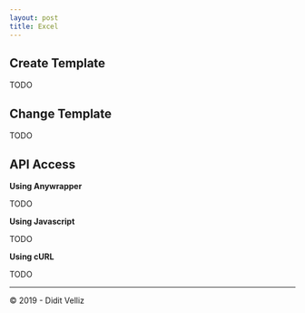 ```yaml
---
layout: post
title: Excel
---
```


## Create Template

TODO

## Change Template

TODO

## API Access

**Using Anywrapper**

TODO

**Using Javascript**

TODO

**Using cURL**

TODO

---

&copy; 2019 - Didit Velliz